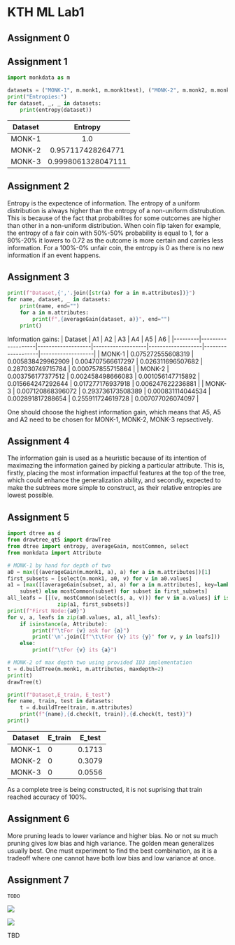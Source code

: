 # KTH ML Lab1

## Assignment 0

## Assignment 1

```py
import monkdata as m

datasets = ("MONK-1", m.monk1, m.monk1test), ("MONK-2", m.monk2, m.monk2test), ("MONK-3", m.monk3, m.monk3test)
print("Entropies:")
for dataset, _, _ in datasets:
    print(entropy(dataset))
```

| Dataset |       Entropy      |
|:-------:|:------------------:|
| MONK-1  |                1.0 |
| MONK-2  |  0.957117428264771 |
| MONK-3  | 0.9998061328047111 |

## Assignment 2

Entropy is the expectence of information. The entropy of a uniform distribution is always higher than the entropy of a non-uniform distrubution. This is because of the fact that probabilites for some outcomes are higher than other in a non-uniform distribution. When coin flip taken for example, the entropy of a fair coin with 50%-50% probability is equal to 1, for a 80%-20% it lowers to 0.72 as the outcome is more certain and carries less information. For a 100%-0% unfair coin, the entropy is 0 as there is no new information if an event happens.

## Assignment 3

```py
print(f"Dataset,{','.join([str(a) for a in m.attributes])}")
for name, dataset, _ in datasets:
    print(name, end="")
    for a in m.attributes:
        print(f",{averageGain(dataset, a)}", end="")
    print()
```

Information gains:
| Dataset | A1                | A2                | A3                | A4                | A5                | A6                |
|---------|-------------------|-------------------|-------------------|-------------------|-------------------|-------------------|
| MONK-1  | 0.075272555608319 | 0.005838429962909 | 0.004707566617297 | 0.026311696507682 | 0.287030749715784 | 0.000757855715864 |
| MONK-2  | 0.003756177377512 | 0.002458498666083 | 0.001056147715892 | 0.015664247292644 | 0.017277176937918 | 0.006247622236881 |
| MONK-3  | 0.007120868396072 | 0.293736173508389 | 0.000831114044534 | 0.002891817288654 | 0.255911724619728 | 0.007077026074097 |

One should choose the highest information gain, which means that A5, A5 and A2 need to be chosen for MONK-1, MONK-2, MONK-3 repsectively.

## Assignment 4

The information gain is used as a heuristic because of its intention of maximazing the information gained by picking a particular attribute. This is, firstly, placing the most information impactful features at the top of the tree, which could enhance the generalization ability, and secondly, expected to make the subtrees more simple to construct, as their relative entropies are lowest possible.

## Assignment 5

```py
import dtree as d
from drawtree_qt5 import drawTree
from dtree import entropy, averageGain, mostCommon, select
from monkdata import Attribute

# MONK-1 by hand for depth of two
a0 = max([(averageGain(m.monk1, a), a) for a in m.attributes])[1]
first_subsets = [select(m.monk1, a0, v) for v in a0.values]
a1 = [max([(averageGain(subset, a), a) for a in m.attributes], key=lambda x: x[0])[1] if entropy(
    subset) else mostCommon(subset) for subset in first_subsets]
all_leafs = [[(v, mostCommon(select(s, a, v))) for v in a.values] if isinstance(a, Attribute) else [] for a, s in
                zip(a1, first_subsets)]
print(f"First Node:{a0}")
for v, a, leafs in zip(a0.values, a1, all_leafs):
    if isinstance(a, Attribute):
        print(f"\tFor {v} ask for {a}")
        print('\n'.join([f"\t\tFor {v} its {y}" for v, y in leafs]))
    else:
        print(f"\tFor {v} its {a}")

# MONK-2 of max depth two using provided ID3 implementation
t = d.buildTree(m.monk1, m.attributes, maxdepth=2)
print(t)
drawTree(t)
```

```py
print(f"Dataset,E_train, E_test")
for name, train, test in datasets:
    t = d.buildTree(train, m.attributes)
    print(f"{name},{d.check(t, train)},{d.check(t, test)}")
print()
```

| Dataset | E_train | E_test |
|---------|---------|--------|
| MONK-1  | 0       | 0.1713 |
| MONK-2  | 0       | 0.3079 |
| MONK-3  | 0       | 0.0556 |

As a complete tree is being constructed, it is not suprising that train reached accuracy of 100%.

## Assignment 6

More pruning leads to lower variance and higher bias. No or not su much pruning gives low bias and high variance. The golden mean generalizes usually best. One must experiment to find the best combination, as it is a tradeoff where one cannot have both low bias and low variance at once.

## Assignment 7

```py
TODO
```

![](monk1test.png)

![](monk3test.png)

TBD
